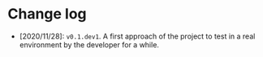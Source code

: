 Change log
==========

- [2020/11/28]: `v0.1.dev1`. A first approach of the project to test in a real environment by the developer for a while.
